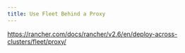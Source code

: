 ```yaml
---
title: Use Fleet Behind a Proxy
---
```


https://rancher.com/docs/rancher/v2.6/en/deploy-across-clusters/fleet/proxy/